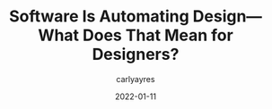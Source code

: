 ---
author: carlyayres
date: 2022-01-11
draft: true
publisher: a16z
tags:
  - design
  - automation
  - meta
target_url: https://future.a16z.com/automated-design-apps-design-systems/
title: Software Is Automating Design—What Does That Mean for Designers?
---